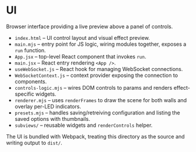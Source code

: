 # UI

Browser interface providing a live preview above a panel of controls.


- `index.html` – UI control layout and visual effect preview.
- `main.mjs` – entry point for JS logic, wiring modules together, exposes a `run` function.
- `App.jsx` – top-level React component that invokes `run`.
- `main.jsx` – React entry rendering `<App />`.
- `useWebSocket.js` – React hook for managing WebSocket connections.
- `WebSocketContext.js` – context provider exposing the connection to components.
- `controls-logic.mjs` – wires DOM controls to params and renders effect-specific widgets.
- `renderer.mjs` – uses `renderFrames` to draw the scene for both walls and overlay per-LED indicators.
- `presets.mjs` – handles saving/retreiving configuration and listing the saved options with thumbnails.
- `subviews/` – reusable widgets and `renderControls` helper.

The UI is bundled with Webpack, treating this directory as the source and writing output to `dist/`.

